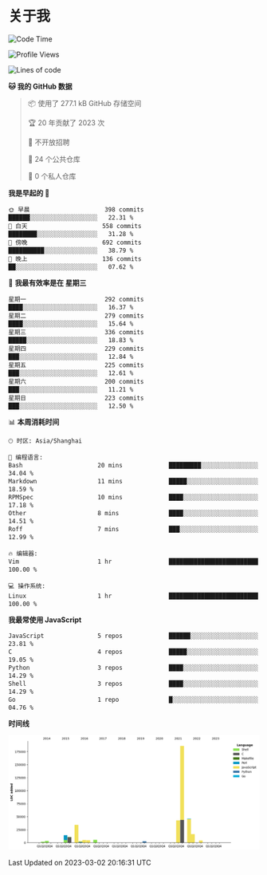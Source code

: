 # 关于我

<!--START_SECTION:waka-->
![Code Time](http://img.shields.io/badge/Code%20Time-729%20hrs%2014%20mins-blue)

![Profile Views](http://img.shields.io/badge/%E4%B8%AA%E4%BA%BA%E8%B5%84%E6%96%99%E8%A7%82%E7%9C%8B%E6%AC%A1%E6%95%B0-6-blue)

![Lines of code](https://img.shields.io/badge/%E4%BB%8E%E3%80%8CHello%20World%E3%80%8D%E8%B5%B7%E6%88%91%E5%B7%B2%E7%BB%8F%E5%86%99%E4%BA%86-332.3%20thousand%20%E8%A1%8C%E4%BB%A3%E7%A0%81-blue)

**🐱 我的 GitHub 数据** 

> 📦  使用了 277.1 kB GitHub 存储空间 
 > 
> 🏆 20 年贡献了 2023 次
 > 
> 🚫 不开放招聘
 > 
> 📜 24 个公共仓库 
 > 
> 🔑 0 个私人仓库 
 > 
**我是早起的 🐤** 

```text
🌞 早晨                     398 commits         ██████░░░░░░░░░░░░░░░░░░░   22.31 % 
🌆 白天                     558 commits         ████████░░░░░░░░░░░░░░░░░   31.28 % 
🌃 傍晚                     692 commits         ██████████░░░░░░░░░░░░░░░   38.79 % 
🌙 晚上                     136 commits         ██░░░░░░░░░░░░░░░░░░░░░░░   07.62 % 
```
📅 **我最有效率是在 星期三** 

```text
星期一                      292 commits         ████░░░░░░░░░░░░░░░░░░░░░   16.37 % 
星期二                      279 commits         ████░░░░░░░░░░░░░░░░░░░░░   15.64 % 
星期三                      336 commits         █████░░░░░░░░░░░░░░░░░░░░   18.83 % 
星期四                      229 commits         ███░░░░░░░░░░░░░░░░░░░░░░   12.84 % 
星期五                      225 commits         ███░░░░░░░░░░░░░░░░░░░░░░   12.61 % 
星期六                      200 commits         ███░░░░░░░░░░░░░░░░░░░░░░   11.21 % 
星期日                      223 commits         ███░░░░░░░░░░░░░░░░░░░░░░   12.50 % 
```


📊 **本周消耗时间** 

```text
🕑︎ 时区: Asia/Shanghai

💬 编程语言: 
Bash                     20 mins             █████████░░░░░░░░░░░░░░░░   34.04 % 
Markdown                 11 mins             █████░░░░░░░░░░░░░░░░░░░░   18.59 % 
RPMSpec                  10 mins             ████░░░░░░░░░░░░░░░░░░░░░   17.18 % 
Other                    8 mins              ████░░░░░░░░░░░░░░░░░░░░░   14.51 % 
Roff                     7 mins              ███░░░░░░░░░░░░░░░░░░░░░░   12.99 % 

🔥 编辑器: 
Vim                      1 hr                █████████████████████████   100.00 % 

💻 操作系统: 
Linux                    1 hr                █████████████████████████   100.00 % 
```

**我最常使用 JavaScript** 

```text
JavaScript               5 repos             ██████░░░░░░░░░░░░░░░░░░░   23.81 % 
C                        4 repos             █████░░░░░░░░░░░░░░░░░░░░   19.05 % 
Python                   3 repos             ████░░░░░░░░░░░░░░░░░░░░░   14.29 % 
Shell                    3 repos             ████░░░░░░░░░░░░░░░░░░░░░   14.29 % 
Go                       1 repo              █░░░░░░░░░░░░░░░░░░░░░░░░   04.76 % 
```



**时间线**

![Lines of Code chart](https://raw.githubusercontent.com/Arondight/Arondight/master/assets/bar_graph.png)


 Last Updated on 2023-03-02 20:16:31 UTC
<!--END_SECTION:waka-->
